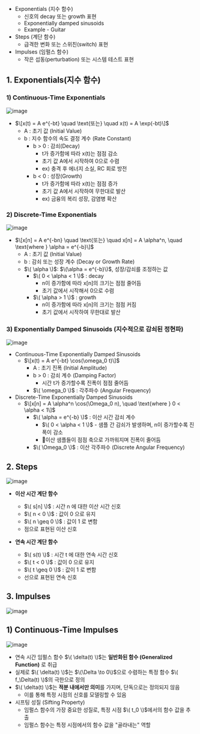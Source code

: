 - Exponentials (지수 함수)
  - 신호의 decay 또는 growth 표현
  - Exponentially damped sinusoids
  - Example - Guitar
- Steps (계단 함수)
  - 급격한 변화 또는 스위친(switch) 표현 
- Impulses (임펄스 함수)
  - 작은 섭동(perturbation) 또는 시스템 테스트 표현

## 1. Exponentials(지수 함수)
### 1) Continuous-Time Exponentials
![image](https://github.com/user-attachments/assets/c6b30303-917a-4b82-941d-419574ae7495)

- $\[x(t) = A e^{-bt} \quad \text{또는} \quad x(t) = A \exp(-bt)\]$
  - A : 초기 값 (Initial Value)
  - b : 지수 함수의 속도 결정 계수 (Rate Constant)
    - b > 0 : 감쇠(Decay)
      - t가 증가함에 따라 x(t)는 점점 감소
      - 초기 값 A에서 시작하여 0으로 수렴
      - ex) 충격 후 에너지 소실, RC 회로 방전 
    - b < 0 : 성장(Growth)
      - t가 증가함에 따라 x(t)는 점점 증가
      - 초기 값 A에서 시작하여 무한대로 발산
      - ex) 금융의 복리 성장, 감염병 확산

### 2) Discrete-Time Exponentials
![image](https://github.com/user-attachments/assets/a106e9b5-127e-4f2b-84ea-a56deb162b64)

- $\[x[n] = A e^{-bn} \quad \text{또는} \quad x[n] = A \alpha^n, \quad \text{where } \alpha = e^{-b}\]$
  - A : 초기 값 (Initial Value)
  - b : 감쇠 또는 성장 계수 (Decay or Growth Rate)
  - $\( \alpha \)$: $\(\alpha = e^{-b}\)$, 성장/감쇠를 조정하는 값
    - $\( 0 < \alpha < 1 \)$ : decay
      - n이 증가함에 따라 x[n]의 크기는 점점 줄어듬
      - 초기 값에서 시작해서 0으로 수렴 
    - $\( \alpha > 1 \)$ : growth
      - n이 증가함에 따라 x[n]의 크기는 점점 커짐
      - 초기 값에서 시작하여 무한대로 발산 

### 3) Exponentially Damped Sinusoids (지수적으로 감쇠된 정현파)
![image](https://github.com/user-attachments/assets/b9b3016a-fe7a-4990-bcd2-544403a8d341)

- Continuous-Time Exponentially Damped Sinusoids
  - $\[x(t) = A e^{-bt} \cos(\omega_0 t)\]$
    - A : 초기 진폭 (Initial Amplitude)
    - b > 0 : 감쇠 계수 (Damping Factor)
      - 시간 t가 증가할수록 진폭이 점점 줄어듬 
    - $\( \omega_0 \)$ : 각주파수 (Angular Frequency)
- Discrete-Time Exponentially Damped Sinusoids
  - $\[x[n] = A \alpha^n \cos(\Omega_0 n), \quad \text{where } 0 < \alpha < 1\]$
    - $\( \alpha = e^{-b} \)$ : 이산 시간 감쇠 계수
      - $\( 0 < \alpha < 1 \)$ - 샘플 간 감쇠가 발생하며, n이 증가할수록 진폭이 감소
      - 이산 샘플들이 점점 축으로 가까워지며 진폭이 줄어듬
    - $\( \Omega_0 \)$ : 이산 각주파수 (Discrete Angular Frequency)

## 2. Steps
![image](https://github.com/user-attachments/assets/1e496e99-00a2-4d04-b81b-5a84dab53708)

- **이산 시간 계단 함수** 
  - $\( s[n] \)$ : 시간 n 에 대한 이산 시간 신호
  - $\( n < 0 \)$ : 값이 0 으로 유지
  - $\( n \geq 0 \)$ : 값이 1 로 변함
  - 점으로 표현된 이산 신호

- **연속 시간 계단 함수** 
  - $\( s(t) \)$ : 시간 t 에 대한 연속 시간 신호
   - $\( t < 0 \)$ : 값이 0 으로 유지
   - $\( t \geq 0 \)$ : 값이 1 로 변함
   - 선으로 표현된 연속 신호

## 3. Impulses
![image](https://github.com/user-attachments/assets/89d93e45-6484-4c2a-ae64-10f7b1fb49c6)


## 1) Continuous-Time Impulses
![image](https://github.com/user-attachments/assets/4c203cd5-ff7b-4f49-8bcd-8f48a23d72bd)

- 연속 시간 임펄스 함수 $\( \delta(t) \)$는 **일반화된 함수 (Generalized Function)** 로 취급
- 실제로 $\( \delta(t) \)$는 $\(\Delta \to 0\)$으로 수렴하는 특정 함수 $\( f_\Delta(t) \)$의 극한으로 정의
- $\( \delta(t) \)$는 **적분 내에서만 의미**를 가지며, 단독으로는 정의되지 않음
  - 이를 통해 특정 시점의 신호를 모델링할 수 있음
- 시프팅 성질 (Sifting Property)
  - 임펄스 함수의 가장 중요한 성질로, 특정 시점 $\( t_0 \)$에서의 함수 값을 추출
  - 임펄스 함수는 특정 시점에서의 함수 값을 "골라내는" 역할
